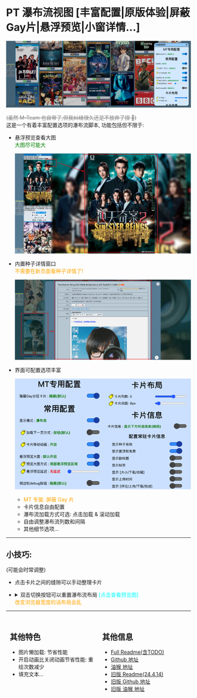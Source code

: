 # PT 瀑布流视图 [丰富配置|原版体验|屏蔽Gay片|悬浮预览|小窗详情...]

<!-- ./video.mp4 -->

![pic_cover](./readme/pic_cover.png)

<s style="color:gray;">(虽然 M-Team 也自带了,但我纠结很久还是不放弃了捏 🤡)</s>  
这是一个有着丰富配置选项的瀑布流脚本, 功能包括但不限于:

- 悬浮预览查看大图
  <br>
  <span style="color:green;">大图尽可能大</span>

  ![pic_hover](./readme/pic_hover.png)

- 内置种子详情窗口
  <br>
  <span style="color:orange;">不需要在新页面看种子详情了!</span>

  ![pic_detail](./readme/pic_detail.png)

- 界面可配置选项丰富

  ![pic_config](./readme/pic_config.png)

  - <span style="color:orange;">MT 专属: 屏蔽 Gay 片</span>
  - 卡片信息自由配置
  - 瀑布流加载方式可选: 点击加载 & 滚动加载
  - 自由调整瀑布流列数和间隔
  - 其他细节选项...

---

## 小技巧:

(可能会时常调整)

<!-- TODO: 这里要调整 -->

- 点击卡片之间的缝隙可以手动整理卡片
- <details>
  <summary>
    双击切换按钮可以重置瀑布流布局
    <span style="color:cyan;">[点击查看预览图]</span>
    <br>
    <span style="color:orange;">改变浏览器宽度的话布局会乱</span>
  </summary>

  ![pic_flowPanel](./readme/pic_flowPanel.png)

---

<div style="display:flex;justify-content:center;align-items:start;">

<div style="padding:10px;flex:1;">

## 其他特色

- 图片懒加载: 节省性能
- 开启动画比关闭动画节省性能: 重绘次数减少
- 填充文本...

</div>

<div style="padding:10px;flex:1;">

## 其他信息

- [Full Readme(含TODO)](./README.md) <!-- TODO: 改成 git 链接 -->
- [Github 地址](https://github.com/KesaubeEire/PT_Masonry_View_Svelte)
- [油猴 地址](https://greasyfork.org/zh-CN/scripts/470821)
- [旧版 Readme(24.4.14)](./readme/readme_old.md)
- [旧版 Github 地址](https://github.com/KesaubeEire/PT_TorrentList_Masonry)
- [旧版 油猴 地址](https://greasyfork.org/zh-CN/scripts/465249-pt种子列表无限下拉瀑布流视图)

</div>

</div>